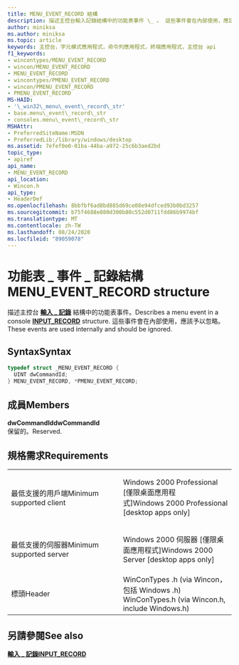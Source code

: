 ```yaml
---
title: MENU_EVENT_RECORD 結構
description: 描述主控台輸入記錄結構中的功能表事件 \_ 。 這些事件會在內部使用，應該予以忽略。
author: miniksa
ms.author: miniksa
ms.topic: article
keywords: 主控台，字元模式應用程式，命令列應用程式，終端應用程式，主控台 api
f1_keywords:
- wincontypes/MENU_EVENT_RECORD
- wincon/MENU_EVENT_RECORD
- MENU_EVENT_RECORD
- wincontypes/PMENU_EVENT_RECORD
- wincon/PMENU_EVENT_RECORD
- PMENU_EVENT_RECORD
MS-HAID:
- '\_win32\_menu\_event\_record\_str'
- base.menu\_event\_record\_str
- consoles.menu\_event\_record\_str
MSHAttr:
- PreferredSiteName:MSDN
- PreferredLib:/library/windows/desktop
ms.assetid: 7efef0e0-01ba-44ba-a972-25c6b3aed2bd
topic_type:
- apiref
api_name:
- MENU_EVENT_RECORD
api_location:
- Wincon.h
api_type:
- HeaderDef
ms.openlocfilehash: 8bbfbf6ad8bd885d69ce08e94dfced93b0bd3257
ms.sourcegitcommit: b75f4688e080d300b80c552d0711fdd86b9974bf
ms.translationtype: MT
ms.contentlocale: zh-TW
ms.lasthandoff: 08/24/2020
ms.locfileid: "89059078"
---
```

# <a name="menu_event_record-structure"></a><span data-ttu-id="5ce9c-105">功能表 \_ 事件 \_ 記錄結構</span><span class="sxs-lookup"><span data-stu-id="5ce9c-105">MENU\_EVENT\_RECORD structure</span></span>


<span data-ttu-id="5ce9c-106">描述主控台 [**輸入 \_ 記錄**](input-record-str.md) 結構中的功能表事件。</span><span class="sxs-lookup"><span data-stu-id="5ce9c-106">Describes a menu event in a console [**INPUT\_RECORD**](input-record-str.md) structure.</span></span> <span data-ttu-id="5ce9c-107">這些事件會在內部使用，應該予以忽略。</span><span class="sxs-lookup"><span data-stu-id="5ce9c-107">These events are used internally and should be ignored.</span></span>

<a name="syntax"></a><span data-ttu-id="5ce9c-108">Syntax</span><span class="sxs-lookup"><span data-stu-id="5ce9c-108">Syntax</span></span>
------

```C
typedef struct _MENU_EVENT_RECORD {
  UINT dwCommandId;
} MENU_EVENT_RECORD, *PMENU_EVENT_RECORD;
```

<a name="members"></a><span data-ttu-id="5ce9c-109">成員</span><span class="sxs-lookup"><span data-stu-id="5ce9c-109">Members</span></span>
-------

<span data-ttu-id="5ce9c-110">**dwCommandId**</span><span class="sxs-lookup"><span data-stu-id="5ce9c-110">**dwCommandId**</span></span>  
<span data-ttu-id="5ce9c-111">保留的。</span><span class="sxs-lookup"><span data-stu-id="5ce9c-111">Reserved.</span></span>

<a name="requirements"></a><span data-ttu-id="5ce9c-112">規格需求</span><span class="sxs-lookup"><span data-stu-id="5ce9c-112">Requirements</span></span>
------------

<table>
<colgroup>
<col width="50%" />
<col width="50%" />
</colgroup>
<tbody>
<tr class="odd">
<td><p><span data-ttu-id="5ce9c-113">最低支援的用戶端</span><span class="sxs-lookup"><span data-stu-id="5ce9c-113">Minimum supported client</span></span></p></td>
<td><p><span data-ttu-id="5ce9c-114">Windows 2000 Professional [僅限桌面應用程式]</span><span class="sxs-lookup"><span data-stu-id="5ce9c-114">Windows 2000 Professional [desktop apps only]</span></span></p></td>
</tr>
<tr class="even">
<td><p><span data-ttu-id="5ce9c-115">最低支援的伺服器</span><span class="sxs-lookup"><span data-stu-id="5ce9c-115">Minimum supported server</span></span></p></td>
<td><p><span data-ttu-id="5ce9c-116">Windows 2000 伺服器 [僅限桌面應用程式]</span><span class="sxs-lookup"><span data-stu-id="5ce9c-116">Windows 2000 Server [desktop apps only]</span></span></p></td>
</tr>
<tr class="odd">
<td><p><span data-ttu-id="5ce9c-117">標頭</span><span class="sxs-lookup"><span data-stu-id="5ce9c-117">Header</span></span></p></td>
<td><span data-ttu-id="5ce9c-118">WinConTypes .h (via Wincon，包括 Windows .h) </span><span class="sxs-lookup"><span data-stu-id="5ce9c-118">WinConTypes.h (via Wincon.h, include Windows.h)</span></span></td>
</tr>
</tbody>
</table>

## <a name="span-idsee_alsospansee-also"></a><span data-ttu-id="5ce9c-119"><span id="see_also"></span>另請參閱</span><span class="sxs-lookup"><span data-stu-id="5ce9c-119"><span id="see_also"></span>See also</span></span>


[<span data-ttu-id="5ce9c-120">**輸入 \_ 記錄**</span><span class="sxs-lookup"><span data-stu-id="5ce9c-120">**INPUT\_RECORD**</span></span>](input-record-str.md)

 

 




